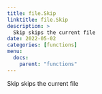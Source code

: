 ```yaml
---
title: file.Skip
linktitle: file.Skip
description: >
  Skip skips the current file
date: 2022-05-02
categories: [functions]
menu:
  docs:
    parent: "functions"
---
```


Skip skips the current file

